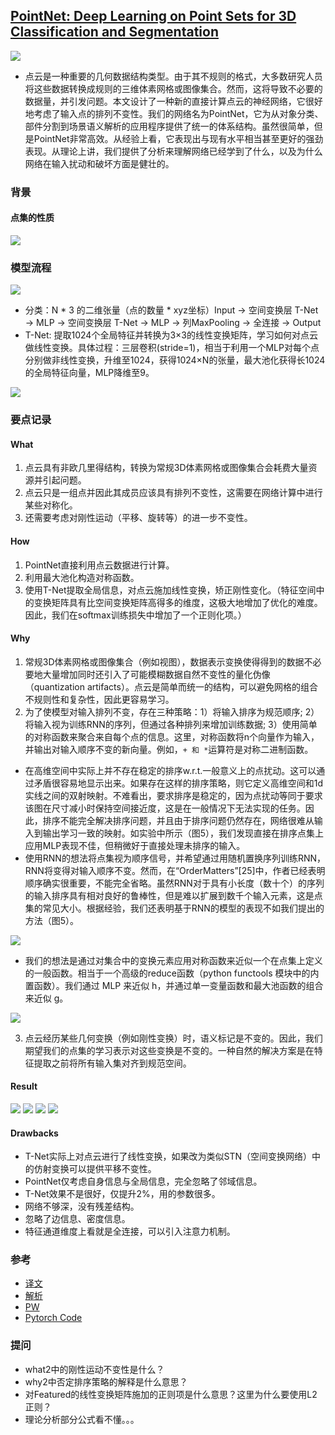 ## [PointNet: Deep Learning on Point Sets for 3D Classification and Segmentation](https://arxiv.org/pdf/1612.00593v2.pdf)
![](introduction.png)
- 点云是一种重要的几何数据结构类型。由于其不规则的格式，大多数研究人员将这些数据转换成规则的三维体素网格或图像集合。然而，这将导致不必要的数据量，并引发问题。本文设计了一种新的直接计算点云的神经网络，它很好地考虑了输入点的排列不变性。我们的网络名为PointNet，它为从对象分类、部件分割到场景语义解析的应用程序提供了统一的体系结构。虽然很简单，但是PointNet非常高效。从经验上看，它表现出与现有水平相当甚至更好的强劲表现。从理论上讲，我们提供了分析来理解网络已经学到了什么，以及为什么网络在输入扰动和破坏方面是健壮的。
### 背景
#### 点集的性质
![](pointSet.png)
### 模型流程
![](workflow.png)
- 分类：N * 3 的二维张量（点的数量 * xyz坐标）Input → 空间变换层 T-Net → MLP → 空间变换层 T-Net → MLP → 列MaxPooling → 全连接 → Output
- T-Net: 提取1024个全局特征并转换为3×3的线性变换矩阵，学习如何对点云做线性变换。具体过程：三层卷积(stride=1)，相当于利用一个MLP对每个点分别做非线性变换，升维至1024，获得1024×N的张量，最大池化获得长1024的全局特征向量，MLP降维至9。

![](model.png)
### 要点记录
#### What
1. 点云具有非欧几里得结构，转换为常规3D体素网格或图像集合会耗费大量资源并引起问题。
2. 点云只是一组点并因此其成员应该具有排列不变性，这需要在网络计算中进行某些对称化。
3. 还需要考虑对刚性运动（平移、旋转等）的进一步不变性。
#### How
1. PointNet直接利用点云数据进行计算。
2. 利用最大池化构造对称函数。
3. 使用T-Net提取全局信息，对点云施加线性变换，矫正刚性变化。（特征空间中的变换矩阵具有比空间变换矩阵高得多的维度，这极大地增加了优化的难度。因此，我们在softmax训练损失中增加了一个正则化项。）
#### Why
1. 常规3D体素网格或图像集合（例如视图），数据表示变换使得得到的数据不必要地大量增加同时还引入了可能模糊数据自然不变性的量化伪像（quantization artifacts）。点云是简单而统一的结构，可以避免网格的组合不规则性和复杂性，因此更容易学习。
2. 为了使模型对输入排列不变，存在三种策略：1）将输入排序为规范顺序; 2）将输入视为训练RNN的序列，但通过各种排列来增加训练数据; 3）使用简单的对称函数来聚合来自每个点的信息。这里，对称函数将n个向量作为输入，并输出对输入顺序不变的新向量。例如，`+ 和 *`运算符是对称二进制函数。
  - 在高维空间中实际上并不存在稳定的排序w.r.t.一般意义上的点扰动。这可以通过矛盾很容易地显示出来。如果存在这样的排序策略，则它定义高维空间和1d实线之间的双射映射。不难看出，要求排序是稳定的，因为点扰动等同于要求该图在尺寸减小时保持空间接近度，这是在一般情况下无法实现的任务。因此，排序不能完全解决排序问题，并且由于排序问题仍然存在，网络很难从输入到输出学习一致的映射。如实验中所示（图5），我们发现直接在排序点集上应用MLP表现不佳，但稍微好于直接处理未排序的输入。
 - 使用RNN的想法将点集视为顺序信号，并希望通过用随机置换序列训练RNN，RNN将变得对输入顺序不变。然而，在“OrderMatters”[25]中，作者已经表明顺序确实很重要，不能完全省略。虽然RNN对于具有小长度（数十个）的序列的输入排序具有相对良好的鲁棒性，但是难以扩展到数千个输入元素，这是点集的常见大小。根据经验，我们还表明基于RNN的模型的表现不如我们提出的方法（图5）。

![](5.png)
  - 我们的想法是通过对集合中的变换元素应用对称函数来近似一个在点集上定义的一般函数。相当于一个高级的reduce函数（python functools 模块中的内置函数）。我们通过 MLP 来近似 h，并通过单一变量函数和最大池函数的组合来近似 g。
  
![](f1.png)

3. 点云经历某些几何变换（例如刚性变换）时，语义标记是不变的。因此，我们期望我们的点集的学习表示对这些变换是不变的。一种自然的解决方案是在特征提取之前将所有输入集对齐到规范空间。
#### Result
![](result1.png)
![](robustness.png)
![](e1.png)
![](e2.png)
#### Drawbacks
- T-Net实际上对点云进行了线性变换，如果改为类似STN（空间变换网络）中的仿射变换可以提供平移不变性。
- PointNet仅考虑自身信息与全局信息，完全忽略了邻域信息。
- T-Net效果不是很好，仅提升2%，用的参数很多。
- 网络不够深，没有残差结构。
- 忽略了边信息、密度信息。
- 特征通道维度上看就是全连接，可以引入注意力机制。
### 参考
- [译文](https://www.jianshu.com/p/2307cebbb017)
- [解析](https://blog.csdn.net/hit1524468/article/details/80023779)
- [PW](https://paperswithcode.com/paper/pointnet-deep-learning-on-point-sets-for-3d)
- [Pytorch Code](https://github.com/halimacc/pointnet3)
### 提问
- what2中的刚性运动不变性是什么？
- why2中否定排序策略的解释是什么意思？
- 对Featured的线性变换矩阵施加的正则项是什么意思？这里为什么要使用L2正则？
- 理论分析部分公式看不懂。。。
